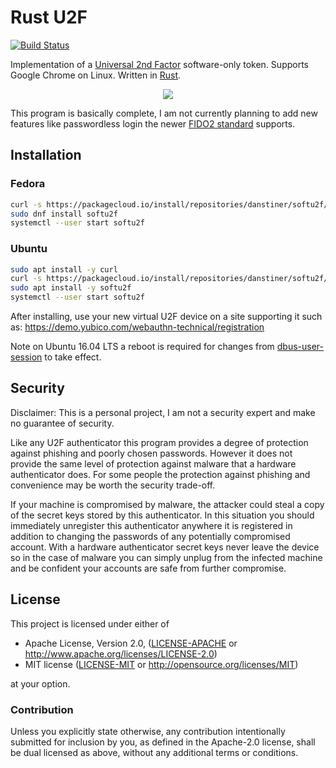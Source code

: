 # Rust U2F
[![Build Status](https://travis-ci.org/danstiner/rust-u2f.svg?branch=master)](https://travis-ci.org/danstiner/rust-u2f)

Implementation of a [Universal 2nd Factor](https://www.yubico.com/solutions/fido-u2f/) software-only token. Supports Google Chrome on Linux. Written in [Rust](https://www.rust-lang.org/).

<p align="center">
  <img src="https://user-images.githubusercontent.com/52513/53316061-32725f80-387b-11e9-8476-36207606db58.png" />
</p>

This program is basically complete, I am not currently planning to add new features like passwordless login the newer [FIDO2 standard](https://fidoalliance.org/specifications/) supports.

## Installation

### Fedora

```bash
curl -s https://packagecloud.io/install/repositories/danstiner/softu2f/script.rpm.sh | sudo bash
sudo dnf install softu2f
systemctl --user start softu2f
```

### Ubuntu

```bash
sudo apt install -y curl
curl -s https://packagecloud.io/install/repositories/danstiner/softu2f/script.deb.sh | sudo bash
sudo apt install -y softu2f
systemctl --user start softu2f
```

After installing, use your new virtual U2F device on a site supporting it such as: https://demo.yubico.com/webauthn-technical/registration

Note on Ubuntu 16.04 LTS a reboot is required for changes from [dbus-user-session](https://launchpad.net/ubuntu/xenial/+package/dbus-user-session) to take effect.

## Security

Disclaimer: This is a personal project, I am not a security expert and make no guarantee of security.

Like any U2F authenticator this program provides a degree of protection against phishing and poorly chosen passwords. However it does not provide the same level of protection against malware that a hardware authenticator does. For some people the protection against phishing and convenience may be worth the security trade-off.

If your machine is compromised by malware, the attacker could steal a copy of the secret keys stored by this authenticator. In this situation you should immediately unregister this authenticator anywhere it is registered in addition to changing the passwords of any potentially compromised account. With a hardware authenticator secret keys never leave the device so in the case of malware you can simply unplug from the infected machine and be confident your accounts are safe from further compromise.

## License

This project is licensed under either of

 * Apache License, Version 2.0, ([LICENSE-APACHE](LICENSE-APACHE) or
   http://www.apache.org/licenses/LICENSE-2.0)
 * MIT license ([LICENSE-MIT](LICENSE-MIT) or
   http://opensource.org/licenses/MIT)

at your option.

### Contribution

Unless you explicitly state otherwise, any contribution intentionally submitted
for inclusion by you, as defined in the Apache-2.0 license, shall be
dual licensed as above, without any additional terms or conditions.
